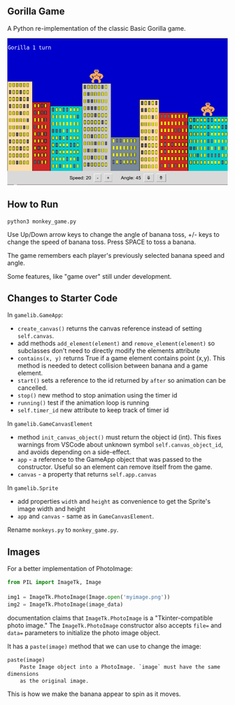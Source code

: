 ## Gorilla Game

A Python re-implementation of the classic Basic Gorilla game.

![game screenshot](images/gorilla-game.png)

## How to Run

```shell
python3 monkey_game.py
```
Use Up/Down arrow keys to change the angle of banana toss, +/- keys to change the speed of banana toss. Press SPACE to toss a banana.

The game remembers each player's previously selected banana speed and angle.

Some features, like "game over" still under development.

## Changes to Starter Code


In `gamelib.GameApp`:
* `create_canvas()` returns the canvas reference instead of setting `self.canvas`.
* add methods `add_element(element)` and `remove_element(element)` so subclasses don't need to directly modify the elements attribute
* `contains(x, y)` returns True if a game element contains point (x,y). This method is needed to detect collision between banana and a game element.
* `start()` sets a reference to the id returned by `after` so animation can be cancelled.
* `stop()` new method to stop animation using the timer id
* `running()` test if the animation loop is running
* `self.timer_id` new attribute to keep track of timer id

In `gamelib.GameCanvasElement` 
* method `init_canvas_object()` must return the object id (int).  This fixes warnings from VSCode about unknown symbol `self.canvas_object_id`, and avoids depending on a side-effect.
* `app` - a reference to the GameApp object that was passed to the constructor. Useful so an element can remove itself from the game.
* `canvas` - a property that returns `self.app.canvas`

In `gamelib.Sprite`
* add properties `width` and `height` as convenience to get the Sprite's image width and height
* `app` and `canvas` - same as in `GameCanvasElement`.

Rename `monkeys.py` to `monkey_game.py`.

## Images

For a better implementation of PhotoImage:
```python
from PIL import ImageTk, Image

img1 = ImageTk.PhotoImage(Image.open('myimage.png'))
img2 = ImageTk.PhotoImage(image_data)
```
documentation claims that `ImageTk.PhotoImage` is a 
"Tkinter-compatible photo image."
The `ImageTk.PhotoImage` constructor also accepts `file=` and `data=`
parameters to initialize the photo image object.

It has a `paste(image)` method that we can use to change the image:
```
paste(image)
    Paste Image object into a PhotoImage. `image` must have the same dimensions
    as the original image.
```
This is how we make the banana appear to spin as it moves.

 
